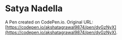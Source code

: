 # Satya Nadella

A Pen created on CodePen.io. Original URL: [https://codepen.io/akshatagrawal9874/pen/dyGzNyX](https://codepen.io/akshatagrawal9874/pen/dyGzNyX).


